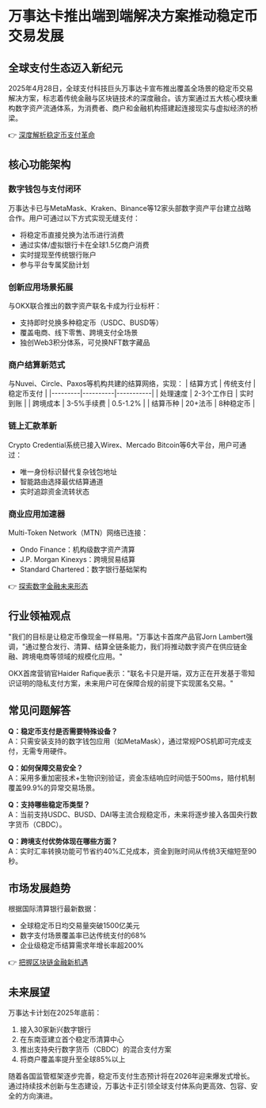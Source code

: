 # 万事达卡推出端到端解决方案推动稳定币交易发展

## 全球支付生态迈入新纪元
2025年4月28日，全球支付科技巨头万事达卡宣布推出覆盖全场景的稳定币交易解决方案，标志着传统金融与区块链技术的深度融合。该方案通过五大核心模块重构数字资产流通体系，为消费者、商户和金融机构搭建起连接现实与虚拟经济的桥梁。

👉 [深度解析稳定币支付革命](https://bit.ly/okx_welcome)

## 核心功能架构
### 数字钱包与支付闭环
万事达卡已与MetaMask、Kraken、Binance等12家头部数字资产平台建立战略合作。用户可通过以下方式实现无缝支付：
- 将稳定币直接兑换为法币进行消费
- 通过实体/虚拟银行卡在全球1.5亿商户消费
- 实时提现至传统银行账户
- 参与平台专属奖励计划

### 创新应用场景拓展
与OKX联合推出的数字资产联名卡成为行业标杆：
- 支持即时兑换多种稳定币（USDC、BUSD等）
- 覆盖电商、线下零售、跨境支付全场景
- 独创Web3积分体系，可兑换NFT数字藏品

### 商户结算新范式
与Nuvei、Circle、Paxos等机构共建的结算网络，实现：
| 结算方式 | 传统支付 | 稳定币支付 |
|---------|----------|-----------|
| 处理速度 | 2-3个工作日 | 实时到账 |
| 跨境成本 | 3-5%手续费 | 0.5-1.2% |
| 结算币种 | 20+法币 | 8种稳定币 |

### 链上汇款革新
Crypto Credential系统已接入Wirex、Mercado Bitcoin等6大平台，用户可通过：
- 唯一身份标识替代复杂钱包地址
- 智能路由选择最优结算通道
- 实时追踪资金流转状态

### 商业应用加速器
Multi-Token Network（MTN）网络已连接：
- Ondo Finance：机构级数字资产清算
- J.P. Morgan Kinexys：跨境贸易结算
- Standard Chartered：数字银行基础架构

👉 [探索数字金融未来形态](https://bit.ly/okx_welcome)

## 行业领袖观点
"我们的目标是让稳定币像现金一样易用。"万事达卡首席产品官Jorn Lambert强调，"通过整合发行、清算、结算全链条能力，我们将推动数字资产在供应链金融、跨境电商等领域的规模化应用。"

OKX首席营销官Haider Rafique表示："联名卡只是开端，双方正在开发基于零知识证明的隐私支付方案，未来用户可在保障合规的前提下实现匿名交易。"

## 常见问题解答
**Q：稳定币支付是否需要特殊设备？**  
A：只需安装支持的数字钱包应用（如MetaMask），通过常规POS机即可完成支付，无需专用硬件。

**Q：如何保障交易安全？**  
A：采用多重加密技术+生物识别验证，资金冻结响应时间低于500ms，赔付机制覆盖99.9%的异常交易场景。

**Q：支持哪些稳定币类型？**  
A：当前支持USDC、BUSD、DAI等主流合规稳定币，未来将逐步接入各国央行数字货币（CBDC）。

**Q：跨境支付优势体现在哪些方面？**  
A：实时汇率转换功能可节省约40%汇兑成本，资金到账时间从传统3天缩短至90秒。

## 市场发展趋势
根据国际清算银行最新数据：
- 全球稳定币日均交易量突破1500亿美元
- 数字支付场景覆盖率已达传统支付的68%
- 企业级稳定币结算需求年增长率超200%

👉 [把握区块链金融新机遇](https://bit.ly/okx_welcome)

## 未来展望
万事达卡计划在2025年底前：
1. 接入30家新兴数字银行
2. 在东南亚建立首个稳定币清算中心
3. 推出支持央行数字货币（CBDC）的混合支付方案
4. 将商户覆盖率提升至全球85%以上

随着各国监管框架逐步完善，稳定币支付生态预计将在2026年迎来爆发式增长。通过持续技术创新与生态建设，万事达卡正引领全球支付体系向更高效、包容、安全的方向演进。